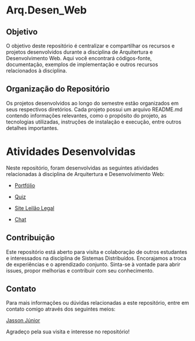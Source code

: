 # Arq.Desen_Web

## Objetivo

O objetivo deste repositório é centralizar e compartilhar os recursos e projetos desenvolvidos durante a disciplina de Arquitertura e Desenvolvimento Web. Aqui você encontrará códigos-fonte, documentação, exemplos de implementação e outros recursos relacionados à disciplina.

## Organização do Repositório

Os projetos desenvolvidos ao longo do semestre estão organizados em seus respectivos diretórios. Cada projeto possui um arquivo README.md contendo informações relevantes, como o propósito do projeto, as tecnologias utilizadas, instruções de instalação e execução, entre outros detalhes importantes.


# Atividades Desenvolvidas
Neste repositório, foram desenvolvidas as seguintes atividades relacionadas à disciplina de Arquitertura e Desenvolvimento Web:

- [Portfólio](Portfólio)

- [Quiz](Quiz)

- [Site Leilão Legal](Site_Leilão-Legal)

- [Chat](chat_speak)

## Contribuição

Este repositório está aberto para visita e colaboração de outros estudantes e interessados na disciplina de Sistemas Distribuídos. Encorajamos a troca de experiências e o aprendizado conjunto. Sinta-se à vontade para abrir issues, propor melhorias e contribuir com seu conhecimento.

## Contato

Para mais informações ou dúvidas relacionadas a este repositório, entre em contato comigo através dos seguintes meios:

[Jasson Júnior](jassonjr5@gmail.com)

Agradeço pela sua visita e interesse no repositório!
